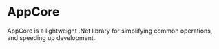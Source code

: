 # AppCore

AppCore is a lightweight .Net library for simplifying common operations, and speeding up development.
